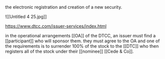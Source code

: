 the electronic registration and creation of a new security.

![[Untitled 4 25.jpg]]

https://www.dtcc.com/issuer-services/index.html

in the operational arrangements [[OA]] of the DTCC, an issuer must find a [[participant]] who will sponsor them. they must agree to the OA and one of the requirements is to surrender 100% of the stock to the [[DTC]] who then registers all of the stock under their [[nominee]] [[Cede & Co]].

